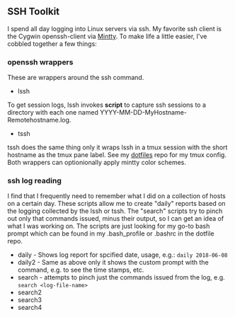 ## SSH Toolkit ##

I spend all day logging into Linux servers via ssh. My favorite ssh client is the Cygwin openssh-client via [Mintty](https://mintty.github.io/). To make life a little easier, I've cobbled together a few things:


### openssh wrappers ###

These are wrappers around the ssh command.

* lssh 

To get session logs, lssh invokes **script** to capture ssh sessions to a directory with each one named YYYY-MM-DD-MyHostname-Remotehostname.log. 

* tssh

tssh does the same thing only it wraps lssh in a tmux session with the short hostname as the tmux pane label. See my [dotfiles](https://github.com/V01dDweller/dotfiles) repo for my tmux config. Both wrappers can optionionally apply mintty color schemes. 

### ssh log reading ###

I find that I frequently need to remember what I did on a collection of hosts on a certain day. These scripts allow me to create "daily" reports based on the logging collected by the lssh or tssh. The "search" scripts try to pinch out only that commands issued, minus their output, so I can get an idea of what I was working on. The scripts are just looking for my go-to bash prompt which can be found in my .bash_profile or .bashrc in the dotfile repo.

* daily - Shows log report for spcified date, usage, e.g.: `daily 2018-06-08`
* daily2 - Same as above only it shows the custom prompt with the command, e.g. to see the time stamps, etc.
* search - attempts to pinch just the commands issued from the log, e.g. `search <log-file-name>`
* search2
* search3
* search4

